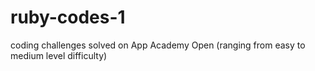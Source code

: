 # ruby-codes-1
coding challenges solved on App Academy Open (ranging from easy to medium level difficulty)
